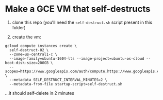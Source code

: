 # Make a GCE VM that self-destructs

1. clone this repo (you'll need the `self-destruct.sh` script present in this folder)

2. create the vm:
```
gcloud compute instances create \
  self-destruct-02 \
  --zone=us-central1-c \
  --image-family=ubuntu-1604-lts --image-project=ubuntu-os-cloud --boot-disk-size=200GB \
  --scopes=https://www.googleapis.com/auth/compute,https://www.googleapis.com/auth/servicecontrol,https://www.googleapis.com/auth/service.management.readonly,https://www.googleapis.com/auth/logging.write,https://www.googleapis.com/auth/monitoring.write,https://www.googleapis.com/auth/trace.append,https://www.googleapis.com/auth/devstorage.read_only \
  --metadata SELF_DESTRUCT_INTERVAL_MINUTES=2 \
  --metadata-from-file startup-script=self-destruct.sh
```
...it should self-delete in 2 minutes